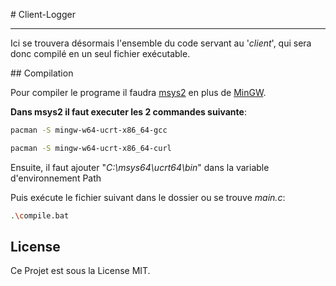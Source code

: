 # Client-Logger

---

Ici se trouvera désormais l'ensemble du code servant au '_client_', qui sera donc compilé en un seul fichier exécutable.

## Compilation

Pour compiler le programe il faudra [msys2](https://www.msys2.org/) en plus de [MinGW](https://sourceforge.net/projects/mingw/).

**Dans msys2 il faut executer les 2 commandes suivante**:

```sh
pacman -S mingw-w64-ucrt-x86_64-gcc

pacman -S mingw-w64-ucrt-x86_64-curl
```

Ensuite, il faut ajouter "_C:\msys64\ucrt64\bin_" dans la variable d'environnement Path

Puis exécute le fichier suivant dans le dossier ou se trouve _main.c_:

```sh
.\compile.bat
```

## License

Ce Projet est sous la License MIT.
